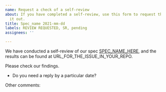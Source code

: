 ```yaml
---
name: Request a check of a self-review
about: If you have completed a self-review, use this form to request that APA check
  it out.
title: Spec_name 2021-mm-dd
labels: REVIEW REQUESTED, SR, pending
assignees: ''

---
```


We have conducted a self-review of our spec [SPEC_NAME_HERE](URL_GOES_HERE), and the results can be found at URL_FOR_THE_ISSUE_IN_YOUR_REPO.

Please check our findings.

- Do you need a reply by a particular date?


Other comments:
